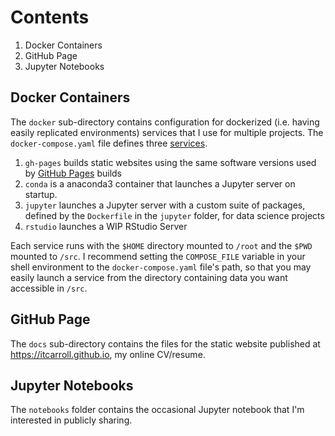 # Contents

1. Docker Containers
1. GitHub Page
1. Jupyter Notebooks

## Docker Containers

The `docker` sub-directory contains configuration for dockerized
(i.e. having easily replicated environments) services that I use for
multiple projects. The `docker-compose.yaml` file defines three
[services].

1. `gh-pages` builds static websites using the same software versions
   used by [GitHub Pages] builds
1. `conda` is a anaconda3 container that launches a Jupyter server on
   startup.
1. `jupyter` launches a Jupyter server with a custom suite of packages,
   defined by the `Dockerfile` in the `jupyter` folder, for data science
   projects
1. `rstudio` launches a WIP RStudio Server

Each service runs with the `$HOME` directory mounted to `/root` and
the `$PWD` mounted to `/src`. I recommend setting the `COMPOSE_FILE`
variable in your shell environment to the `docker-compose.yaml` file's
path, so that you may easily launch a service from the directory
containing data you want accessible in `/src`.

## GitHub Page

The `docs` sub-directory contains the files for the static website
published at https://itcarroll.github.io, my online CV/resume.

## Jupyter Notebooks

The `notebooks` folder contains the occasional Jupyter notebook that
I'm interested in publicly sharing.

[services]: https://docs.docker.com/compose/compose-file/compose-file-v3/#service-configuration-reference
[GitHub Pages]: https://pages.github.com/
